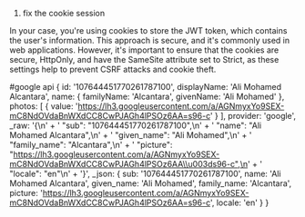 1. fix the cookie session

In your case, you're using cookies to store the JWT token, which contains the user's information. This approach is secure, and it's commonly used in web applications. However, it's important to ensure that the cookies are secure, HttpOnly, and have the SameSite attribute set to Strict, as these settings help to prevent CSRF attacks and cookie theft.

#google api
{
id: '107644451770261787100',
displayName: 'Ali Mohamed Alcantara',
name: { familyName: 'Alcantara', givenName: 'Ali Mohamed' },
photos: [
{
value: 'https://lh3.googleusercontent.com/a/AGNmyxYo9SEX-mC8NdOVdaBnWXdCC8CwPJAGh4lPSOz6AA=s96-c'
}
],
provider: 'google',
\_raw: '{\n' +
' "sub": "107644451770261787100",\n' +
' "name": "Ali Mohamed Alcantara",\n' +
' "given_name": "Ali Mohamed",\n' +
' "family_name": "Alcantara",\n' +
' "picture": "https://lh3.googleusercontent.com/a/AGNmyxYo9SEX-mC8NdOVdaBnWXdCC8CwPJAGh4lPSOz6AA\\u003ds96-c",\n' +
' "locale": "en"\n' +
'}',
\_json: {
sub: '107644451770261787100',
name: 'Ali Mohamed Alcantara',
given_name: 'Ali Mohamed',
family_name: 'Alcantara',
picture: 'https://lh3.googleusercontent.com/a/AGNmyxYo9SEX-mC8NdOVdaBnWXdCC8CwPJAGh4lPSOz6AA=s96-c',
locale: 'en'
}
}

